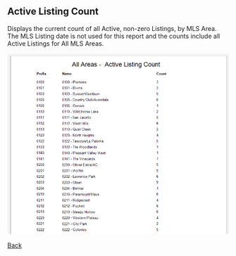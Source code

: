 ## Active Listing Count

Displays the current count of all Active, non-zero Listings, by MLS Area. The MLS Listing date is not used for this report and the counts include all Active Listings for All MLS Areas.

![login_attempts.PNG](../../images/reda_rpt_active_listing_count.PNG)


[Back](../report-types.md)

